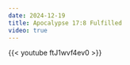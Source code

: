 ```yaml
---
date: 2024-12-19
title: Apocalypse 17:8 Fulfilled
video: true
---
```



{{< youtube ftJ1wvf4ev0 >}}
